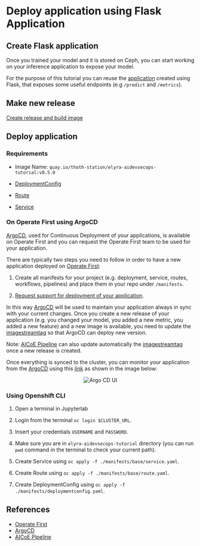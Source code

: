# Deploy application using Flask Application

## Create Flask application

Once you trained your model and it is stored on Ceph, you can start working on your inference application to expose your model.

For the purpose of this tutorial you can reuse the [application](../../../wsgi.py) created using Flask, that
exposes some useful endpoints (e.g `/predict` and `/metrics`).

## Make new release

[Create release and build image](../build-images.md)

## Deploy application

### Requirements

- Image Name: `quay.io/thoth-station/elyra-aidevsecops-tutorial:v0.5.0`

- [DeploymentConfig](../../../manifests/base/deploymentconfig.yaml)

- [Route](../../../manifests/base/route.yaml)

- [Service](../../../manifests/base/service.yaml)

### On Operate First using ArgoCD

[ArgoCD][2], used for Continuous Deployment of your applications, is available on Operate First and you can request the Operate First team to be used for your application.

There are typically two steps you need to follow in order to have a new application deployed on [Operate First][1]:

1. Create all manifests for your project (e.g. deployment, service, routes, workflows, pipelines) and place them in your repo under `/manifests`.

2. [Request support for deployment of your application](https://github.com/operate-first/support/issues/new?assignees=&labels=onboarding&template=onboarding_argocd.md&title=).

In this way [ArgoCD][2] will be used to maintain your application always in sync with your current changes. Once you create a new release of your application (e.g. you changed your model, you added a new metric, you added a new feature) and a new image is available, you need to update the [imagestreamtag](../../../manifests/overlays/test/imagestreamtag.yaml#L10) so that ArgoCD can deploy new version.

Note: [AICoE Pipeline][3] can also update automatically the [imagestreamtag](../../../manifests/overlays/test/imagestreamtag.yaml#L10) once a new release is created.

Once everything is synced to the cluster, you can monitor your application from the [ArgoCD][2] using this [link](https://argocd-server-argocd.apps.moc-infra.massopen.cloud/applications) as shown in the image below:

<div style="text-align:center">
<img alt="Argo CD UI" src="https://raw.githubusercontent.com/thoth-station/elyra-aidevsecops-tutorial/master/docs/images/ArgoCDUI.png">
</div>

### Using Openshift CLI

1. Open a terminal in Jupyterlab

2. Login from the terminal `oc login $CLUSTER_URL`.

3. Insert your credentials `USERNAME` and `PASSWORD`.

4. Make sure you are in `elyra-aidevsecops-tutorial` directory (you can run `pwd` command in the terminal to check your current path).

5. Create Service using `oc apply -f ./manifests/base/service.yaml`.

6. Create Route using `oc apply -f ./manifests/base/route.yaml`.

7. Create DeploymentConfig using `oc apply -f ./manifests/deploymentconfig.yaml`.

## References

* [Operate First][1]
* [ArgoCD][2]
* [AICoE Pipeline][3]

[1]: https://www.operate-first.cloud/
[2]: https://argoproj.github.io/argo-cd/
[3]: https://github.com/AICoE/aicoe-ci
